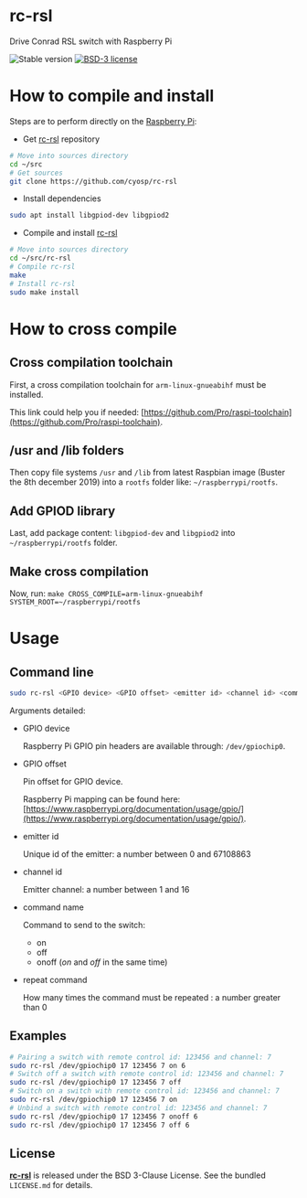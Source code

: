 # rc-rsl
Drive Conrad RSL switch with Raspberry Pi

![Stable version](https://img.shields.io/badge/stable-2.0.0-blue.svg)
[![BSD-3 license](https://img.shields.io/badge/license-BSD--3--Clause-428F7E.svg)](https://tldrlegal.com/license/bsd-3-clause-license-%28revised%29)

# How to compile and install

Steps are to perform directly on the [Raspberry Pi](https://www.raspberrypi.org/products/):

* Get [rc-rsl](https://github.com/cyosp/rc-rsl) repository
```bash
# Move into sources directory
cd ~/src
# Get sources
git clone https://github.com/cyosp/rc-rsl
```
* Install dependencies
```bash
sudo apt install libgpiod-dev libgpiod2
```
* Compile and install [rc-rsl](https://github.com/cyosp/rc-rsl)
```bash
# Move into sources directory
cd ~/src/rc-rsl
# Compile rc-rsl
make
# Install rc-rsl
sudo make install
```

# How to cross compile

## Cross compilation toolchain
First, a cross compilation toolchain for `arm-linux-gnueabihf` must be installed.

This link could help you if needed: [https://github.com/Pro/raspi-toolchain](https://github.com/Pro/raspi-toolchain).

## /usr and /lib folders
Then copy file systems `/usr` and `/lib` from latest Raspbian image (Buster the 8th december 2019) into a `rootfs` folder like: `~/raspberrypi/rootfs`.

## Add GPIOD library
Last, add package content: `libgpiod-dev` and `libgpiod2` into `~/raspberrypi/rootfs` folder.

## Make cross compilation
Now, run:
`make CROSS_COMPILE=arm-linux-gnueabihf SYSTEM_ROOT=~/raspberrypi/rootfs`

# Usage

## Command line

```bash
sudo rc-rsl <GPIO device> <GPIO offset> <emitter id> <channel id> <command name> [repeat command]
``` 

Arguments detailed:
 * GPIO device
 
    Raspberry Pi GPIO pin headers are available through: `/dev/gpiochip0`.
    
 * GPIO offset
 
    Pin offset for GPIO device.
    
    Raspberry Pi mapping can be found here: [https://www.raspberrypi.org/documentation/usage/gpio/](https://www.raspberrypi.org/documentation/usage/gpio/).

 * emitter id

	Unique id of the emitter: a number between 0 and 67108863
 * channel id

	Emitter channel: a number between 1 and 16
	
 * command name

	Command to send to the switch:
	* on
	* off
	* onoff (*on* and *off* in the same time)

 * repeat command

	How many times the command must be repeated : a number greater than 0

## Examples

```bash
# Pairing a switch with remote control id: 123456 and channel: 7
sudo rc-rsl /dev/gpiochip0 17 123456 7 on 6
# Switch off a switch with remote control id: 123456 and channel: 7
sudo rc-rsl /dev/gpiochip0 17 123456 7 off
# Switch on a switch with remote control id: 123456 and channel: 7
sudo rc-rsl /dev/gpiochip0 17 123456 7 on
# Unbind a switch with remote control id: 123456 and channel: 7
sudo rc-rsl /dev/gpiochip0 17 123456 7 onoff 6
sudo rc-rsl /dev/gpiochip0 17 123456 7 off 6
```
## License

**[rc-rsl](https://github.com/cyosp/rc-rsl)** is released under the BSD 3-Clause License. See the bundled `LICENSE.md` for details.